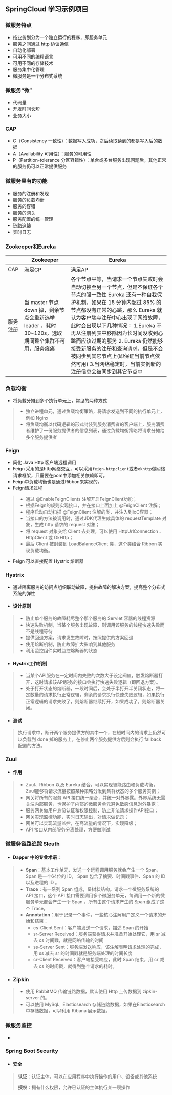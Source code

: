 ## SpringCloud 学习示例项目

### 微服务特点

- 按业务划分为一个独立运行的程序，即服务单元
- 服务之间通过 http 协议通信
- 自动化部署
- 可用不同的编程语言
- 可用不同的存储技术
- 服务集中化管理
- 微服务是一个分布式系统
### 微服务“微”
- 代码量
- 开发时间长短
- 业务大小
### CAP
- C（Consistency  一致性）：数据写入成功，之后读取读到的都是写入后的数据
- A（Availability  可用性）：服务的可用性
- P（Partition-tolerance  分区容错性）：单台或多台服务出现问题后，其他正常的服务仍可以正常提供服务
### 微服务具有的功能
- 服务的注册和发现
- 服务的负载均衡
- 服务的容错
- 服务的网关
- 服务配置的统一管理
- 链路追踪
- 实时日志
### Zookeeper和Eureka
||Zookeeper|Eureka|
|---|---|---|
|CAP|满足CP |满足AP|
|服务注册|当 master 节点 down 掉，剩余节点会重新选举 leader ，耗时30~120s，选取期间整个集群不可用，服务瘫痪|各个节点平等，当请求一个节点失败时会自动切换至另一个节点，但是不保证各个节点的强一致性 Eureka 还有一种自我保护机制，如果在 15 分钟内超过 85% 的节点都没有正常的心跳，那么 Eureka 就认为客户端与注册中心出现了网络故障，此时会出现以下几种情况： 1.Eureka 不再从注册列表中移除因为长时间没收到心跳而应该过期的服务 2. Eureka 仍然能够接受新服务的注册和查询请求，但是不会被同步到其它节点上(即保证当前节点依然可用) 3.当网络稳定时，当前实例新的注册信息会被同步到其它节点中|

### 负载均衡

- 将负载分摊到多个执行单元上，常见的两种方式

> - 独立进程单元，通过负载均衡策略，将请求发送到不同的执行单元上，例如 Nginx
> - 将负载均衡以代码逻辑的形式封装到服务消费者的客户端上，服务消费者维护了一份服务提供者的信息列表，通过负载均衡策略将请求分摊给多个服务提供者

### Feign

- 简化 Java Http 客户端远程调用
- Feign 采用的是http网络交互，可以采用`feign-httpclient`或者`okhttp`做网络请求框架，只需要在pom中添加相关依赖即可。
- Feign中负载均衡也是通过Ribbon来实现的。
- Feign请求过程


> - 通过 @EnableFeignClients 注解开启FeignClient功能；
> - 根据Feign的规则实现接口，并在接口上面加上 @FeignClient 注解；
> - 程序启动自动扫描 @FeignClient 注解的类，并注入到IoC容器；
> - 当接口的方法被调用时，通过JDK代理生成具体的 requestTemplate 对象，生成 http 请求的 request 对象；
> - 将 request 对象交给 Client 去处理，可以使用 HttpUrlConnection 、HttpClient 或 OkHttp；
> - 最后 Client 被封装到 LoadBalanceClient 类，这个类结合 Ribbon 实现负载均衡。

- Feign 可以直接配置 Hystrix 熔断器

### Hystrix

- 通过隔离服务的访问点组织联动故障，提供故障的解决方案，提高整个分布式系统的弹性

- #### 设计原则

> - 防止单个服务的故障耗尽整个那个服务的 Servlet 容器的线程资源
> - 快速失败机制，当某个服务出现故障，则调用该服务的线程快速失败而不是线程等待
> - 提供回退方案，请求发生故障时，按照提供的方案回退
> - 使用熔断机制，防止故障扩大影响到其他服务
> - 利用监控组件实时监控熔断器的状态

- #### Hystrix工作机制

> - 当某个API服务在一定时间内失败的次数大于设定阀值，触发熔断器打开，这时请求该API服务的接口会执行快速失败逻辑（即回退方案）。
> - 处于打开状态的熔断器，一段时间后，会处于半打开半关闭状态，将一定数量的请求执行正常逻辑，剩余的请求执行快速失败逻辑，如果执行正常逻辑的请求失败了，则熔断器继续打开，如果成功了，则熔断器关闭。

- #### 测试

> 执行请求中，断开两个服务提供方的其中一个，在短时间内的请求上仍然可以负载到 done 掉的服务上。在停止两个服务提供方后则会执行 fallback 配置的方法。

### Zuul

- #### 作用

> - Zuul、Ribbon 以及 Eureka 结合，可以实现智能路由和负载均衡，Zuul能够将请求流量按照某种策略分发到集群状态的多个服务实例；
> - 网关将所有的服务 API 接口统一聚合，并统一对外暴露。外界系统无需关注内部服务，也保护了内部的微服务单元避免敏感信息对外暴露；
> - 服务网关做用户身份认证和权限控制，防止非法请求操作API接口；
> - 网关实现监控功能，实时日志输出，对请求做记录；
> - 网关可以实现流量监控，在高流量的情况下，实现降级；
> - API 接口从内部服务分离处理，方便做测试

### 微服务链路追踪 Sleuth

- #### Dapper 中的专业术语：

> - **Span**：基本工作单元，发送一个远程调用服务就会产生一个 Span，Span 是一个64位的 ID， Span 包含了摘要、时间戳事件、Span 的 ID 以及进程的 ID 。
> - **Trace**：有一系列 Span 组成，呈树状结构。请求一个微服务系统的 API 接口，这个 API 接口需要调用多个微服务单元，每调用一个新的微服务单元都会产生一个 Span ，所有由这个请求产生的 Span 组成了这个 Trace。
> - **Annotation**：用于记录一个事件，一些核心注解用户定义一个请求的开始和结束：
>   - cs-Client Sent：客户端发送一个请求，描述 Span 的开始
>   - sr-Server Received：服务端获得请求并准备开始处理它，用 sr 减去 cs 时间戳，就是网络传输的时间
>   - ss-Server Sent：服务端发送响应，该注解表明请求处理的完成，用 ss 减去 sr 的时间戳就是服务端处理的时间长度
>   - cr-Client Received：客户端接受响应，此时 Span 结束，用 cr 减去 cs 的时间戳，就得到整个请求的耗时。

- ### Zipkin

> - 使用 RabbitMQ 传输链路数据，默认使用 Http 上传数据到 zipkin-server 的。
> - 可以使用 MySql、Elasticsearch 存储链路数据，如果在Elasticsearch中存储数据，可以利用 Kibana 展示数据。

### 微服务监控

- #### 

### Spring Boot Security

- #### 安全

> **认证**：认证主体，可以在应用程序中执行操作的用户、设备或其他系统
>
> **授权**：拥有什么权限，允许已认证的主体执行某一项操作
